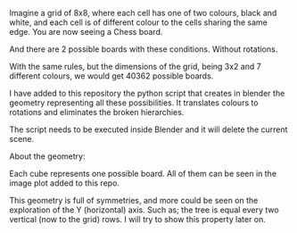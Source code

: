  Imagine a grid of 8x8, where each cell has one of two colours, black and white, and each cell is of different colour to the cells sharing the same edge. You are now seeing a Chess board. 

 And there are 2 possible boards with these conditions. Without rotations.

 With the same rules, but the dimensions of the grid, being 3x2 and 7 different colours, we would get 40362 possible boards.

 I have added to this repository the python script that creates in blender the geometry representing all these possibilities. It translates colours to rotations and eliminates the broken hierarchies.
 
 The script needs to be executed inside Blender and it will delete the current scene.
 
About the geometry:

 Each cube represents one possible board. All of them can be seen in the image plot added to this repo.

 This geometry is full of symmetries, and more could be seen on the exploration of the Y (horizontal) axis. Such as; the tree is equal every two vertical (now to the grid) rows. I will try to show this property later on.
